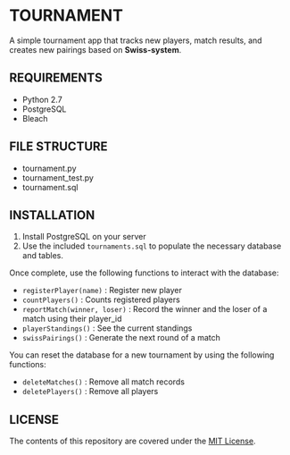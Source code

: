 TOURNAMENT
===========
A simple tournament app that tracks new players, match results, and creates new pairings based on **Swiss-system**.

REQUIREMENTS
-------------
* Python 2.7
* PostgreSQL
* Bleach

FILE STRUCTURE
-------------
* tournament.py
* tournament_test.py
* tournament.sql

INSTALLATION
-------------
1. Install PostgreSQL on your server
2. Use the included ``tournaments.sql`` to populate the necessary database and tables.

Once complete, use the following functions to interact with the database:
* ``registerPlayer(name)`` : Register new player
* ``countPlayers()`` : Counts registered players
* ``reportMatch(winner, loser)`` : Record the winner and the loser of a match using their player_id
* ``playerStandings()`` : See the current standings
* ``swissPairings()`` : Generate the next round of a match

You can reset the database for a new tournament by using the following functions:
* ``deleteMatches()`` : Remove all match records
* ``deletePlayers()`` : Remove all players

LICENSE
-------------
The contents of this repository are covered under the [MIT License](LICENSE.md).
